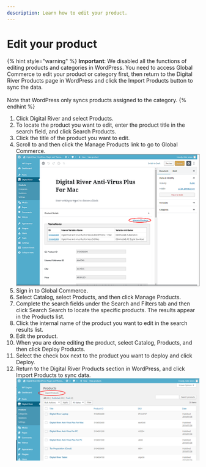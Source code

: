 ```yaml
---
description: Learn how to edit your product.
---
```


# Edit your product

{% hint style="warning" %}
**Important**: We disabled all the functions of editing products and categories in WordPress. You need to access Global Commerce to edit your product or category first, then return to the Digital River Products page in WordPress and click the Import Products button to sync the data.\
\
Note that WordPress only syncs products assigned to the category.
{% endhint %}

1. Click Digital River and select Products.
2. To locate the product you want to edit, enter the product title in the search field, and click Search Products.
3. Click the title of the product you want to edit.
4. Scroll to and then click the Manage Products link to go to Global Commerce.\
   ![](.gitbook/assets/ManageProductsforGC.png)&#x20;
5. Sign in to Global Commerce.
6. Select Catalog, select Products, and then click Manage Products.
7. Complete the search fields under the Search and Filters tab and then click Search Search to locate the specific products. The results appear in the Products list.
8. Click the internal name of the product you want to edit in the search results list.
9. Edit the product.
10. When you are done editing the product, select Catalog, Products, and then click Deploy Products.
11. Select the check box next to the product you want to deploy and click Deploy.
12. Return to the Digital River Products section in WordPress, and click Import Products to sync data.\
    &#x20;![](.gitbook/assets/import-products.png)&#x20;
